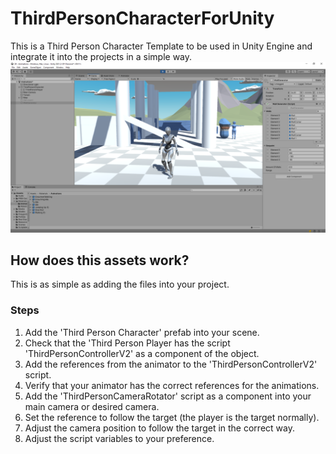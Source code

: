 # ThirdPersonCharacterForUnity
This is a Third Person Character Template to be used in Unity Engine and integrate it into the projects in a simple way.
![Third Person Character Demo](/ThirdPersonCharacter.png)
## How does this assets work?
This is as simple as adding the files into your project.

### Steps
1) Add the 'Third Person Character' prefab into your scene.
2) Check that the 'Third Person Player has the script 'ThirdPersonControllerV2' as a component of the object.
3) Add the references from the animator to the 'ThirdPersonControllerV2' script.
4) Verify that your animator has the correct references for the animations.
5) Add the 'ThirdPersonCameraRotator' script as a component into your main camera or desired camera.
6) Set the reference to follow the target (the player is the target normally).
7) Adjust the camera position to follow the target in the correct way.
8) Adjust the script variables to your preference.